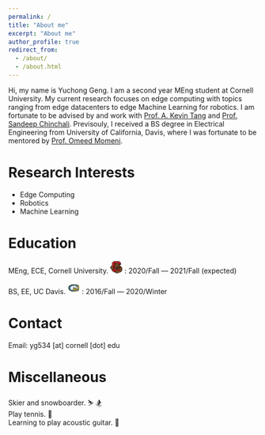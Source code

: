 ```yaml
---
permalink: /
title: "About me"
excerpt: "About me"
author_profile: true
redirect_from: 
  - /about/
  - /about.html
---
```


Hi, my name is Yuchong Geng. I am a second year MEng student at Cornell University. My current research focuses on edge computing with topics ranging from edge datacenters to edge Machine Learning for robotics. I am fortunate to be advised by and work with [Prof. A. Kevin Tang](https://www.ece.cornell.edu/faculty-directory/kevin-tang) and [Prof. Sandeep Chinchali](https://www.ece.utexas.edu/people/faculty/sandeep-chinchali). Previsouly, I received a BS degree in Electrical Engineering from University of California, Davis, where I was fortunate to be mentored by [Prof. Omeed Momeni](https://faculty.engineering.ucdavis.edu/momeni/). 

Research Interests
======

- Edge Computing
- Robotics 
- Machine Learning

Education
======

<i class="fas fa-university"></i> MEng, ECE, Cornell University. <img src="/images/conell_logo.png" width="25" height="25">
:   2020/Fall –– 2021/Fall (expected)

<i class="fas fa-university"></i> BS, EE, UC Davis. <img src="/images/ucdavis_logo.svg" width="25" height="25">
:   2016/Fall –– 2020/Winter

Contact
======

Email: yg534 [at] cornell [dot] edu

Miscellaneous
======

Skier and snowboarder. ⛷  🏂  <br>
Play tennis. 🎾  <br>
Learning to play acoustic guitar. 🎸  


